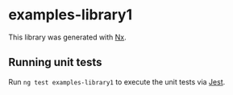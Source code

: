 # examples-library1

This library was generated with [Nx](https://nx.dev).

## Running unit tests

Run `ng test examples-library1` to execute the unit tests via [Jest](https://jestjs.io).
